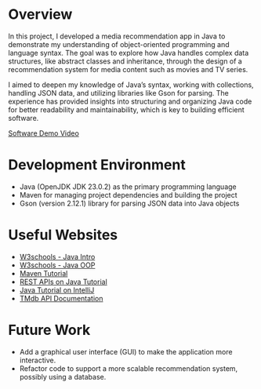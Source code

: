 # Overview

In this project, I developed a media recommendation app in Java to demonstrate my understanding of object-oriented programming and language syntax. 
The goal was to explore how Java handles complex data structures, like abstract classes and inheritance, through the design of a recommendation system for media content such as movies and TV series.

I aimed to deepen my knowledge of Java’s syntax, working with collections, handling JSON data, and utilizing libraries like Gson for parsing. 
The experience has provided insights into structuring and organizing Java code for better readability and maintainability, which is key to building efficient software.

[Software Demo Video](http://youtube.link.goes.here)

# Development Environment

- Java (OpenJDK JDK 23.0.2) as the primary programming language
- Maven for managing project dependencies and building the project
- Gson (version 2.12.1) library for parsing JSON data into Java objects

# Useful Websites

- [W3schools - Java Intro](https://www.w3schools.com/java/java_intro.asp)
- [W3schools - Java OOP](https://www.w3schools.com/java/java_oop.asp)
- [Maven Tutorial](https://www.youtube.com/watch?v=Xatr8AZLOsE&t=1116s)
- [REST APIs on Java Tutorial](https://www.youtube.com/watch?v=Xatr8AZLOsE&t=1116s)
- [Java Tutorial on IntelliJ](https://www.youtube.com/watch?v=TiccevwEVe8)
- [TMdb API Documentation](https://developer.themoviedb.org/reference/intro/getting-started)

# Future Work

- Add a graphical user interface (GUI) to make the application more interactive.
- Refactor code to support a more scalable recommendation system, possibly using a database.